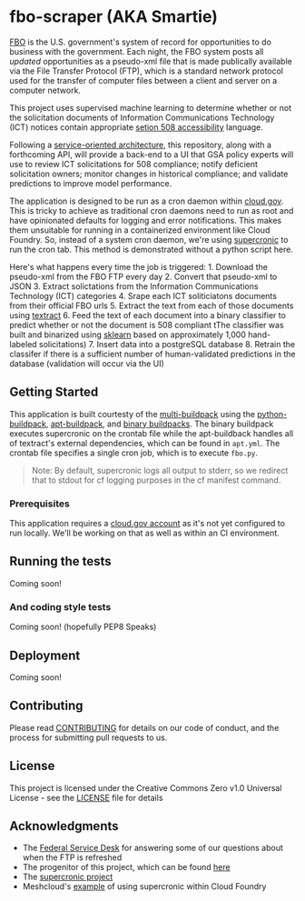 # fbo-scraper (AKA Smartie)
[FBO](https://www.fbo.gov/) is the U.S. government's system of record for opportunities to do business with the government. Each night, the FBO system posts all _updated_ opportunities as a pseudo-xml file that is made publically available via the File Transfer Protocol (FTP), which is a standard network protocol used for the transfer of computer files between a client and server on a computer network.

This project uses supervised machine learning to determine whether or not the solicitation documents of Information Communications Technology (ICT) notices contain appropriate [setion 508 accessibility](https://www.section508.gov/) language.

Following a [service-oriented architecture](https://en.wikipedia.org/wiki/Service-oriented_architecture), this repository, along with a forthcoming API, will provide a back-end to a UI that GSA policy experts will use to review ICT solicitations for 508 compliance; notify deficient solicitation owners; monitor changes in historical compliance; and validate predictions to improve model performance.

The application is designed to be run as a cron daemon within [cloud.gov](https://cloud.gov/). This is tricky to achieve as traditional cron daemons need to run as root and have opinionated defaults for logging and error notifications. This makes them unsuitable for running in a containerized environment like Cloud Foundry. So, instead of a system cron daemon, we're using [supercronic](https://github.com/aptible/supercronic) to run the cron tab. This method is demonstrated without a python script here.


Here's what happens every time the job is triggered:
    1. Download the pseudo-xml from the FBO FTP every day
    2. Convert that pseudo-xml to JSON
    3. Extract solictations from the Information Communications Technology (ICT) categories
    4. Srape each ICT soliticiatons documents from their official FBO urls
    5. Extract the text from each of those documents using [textract](https://github.com/deanmalmgren/textract)
    6. Feed the text of each document into a binary classifier to predict whether or not the document is 508 compliant tThe classifier was built and binarized using [sklearn](https://github.com/scikit-learn/scikit-learn) based on approximately 1,000 hand-labeled solicitations)
    7. Insert data into a postgreSQL database
    8. Retrain the classifer if there is a sufficient number of human-validated predictions in the database (validation will occur via the UI)
    

## Getting Started
This application is built courtesty of the [multi-buildpack](https://github.com/cloudfoundry-attic/multi-buildpack) using the [python-buildpack](https://github.com/cloudfoundry/python-buildpack), [apt-buildpack](https://github.com/cloudfoundry/apt-buildpack), and [binary buildpacks](https://github.com/cloudfoundry/binary-buildpack). The binary buildpack executes supercronic on the crontab file while the apt-buildback handles all of textract's external dependencies, which can be found in `apt.yml`. The crontab file specifies a single cron job, which is to execute `fbo.py`. 

>Note: By default, supercronic logs all output to stderr, so we redirect that to stdout for cf logging purposes in the cf manifest command.


### Prerequisites
This application requires a [cloud.gov account](https://cloud.gov/docs/getting-started/accounts/) as it's not yet configured to run locally. We'll be working on that as well as within an CI environment.


## Running the tests

Coming soon!

### And coding style tests

Coming soon! (hopefully PEP8 Speaks)

## Deployment

Coming soon!

## Contributing

Please read [CONTRIBUTING](https://github.com/GSA/fbo-scraper/blob/master/.github/CONTRIBUTING.MD) for details on our code of conduct, and the process for submitting pull requests to us.

## License

This project is licensed under the Creative Commons Zero v1.0 Universal License - see the [LICENSE](https://github.com/GSA/fbo-scraper/blob/master/.github/LICENSE) file for details

## Acknowledgments
 - The [Federal Service Desk](https://www.fsd.gov/fsd-gov/home.do) for answering some of our questions about when the FTP is refreshed
 - The progenitor of this project, which can be found [here](https://github.com/jtexnl/FBOProcurementScan)
 - The [supercronic project](https://github.com/aptible/supercronic)
 - Meshcloud's [example](https://github.com/Meshcloud/cf-cron) of using supercronic within Cloud Foundry
